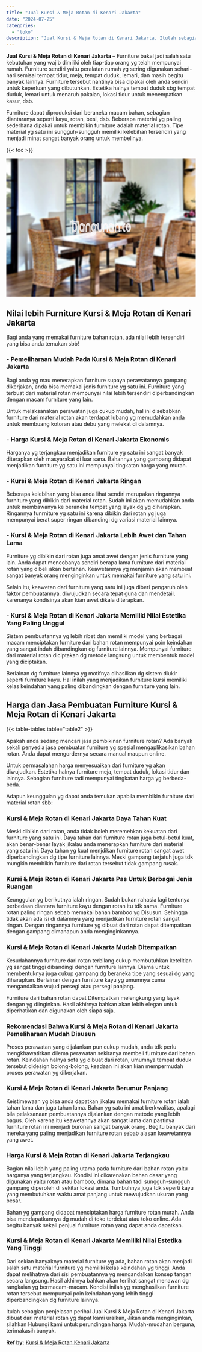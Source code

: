 ```yaml
---
title: "Jual Kursi & Meja Rotan di Kenari Jakarta"
date: "2024-07-25"
categories: 
  - "toko"
description: "Jual Kursi & Meja Rotan di Kenari Jakarta. Itulah sebagian penjelasan perihal Jual Kursi & Meja Rotan di Kenari Jakarta dibuat dari material rotan yg dapat k..."
---
```


**Jual Kursi & Meja Rotan di Kenari Jakarta** – Furniture bakal jadi salah satu kebutuhan yang wajib dimiliki oleh tiap-tiap orang yg telah mempunyai rumah. Furniture sendiri yaitu peralatan rumah yg sering digunakan sehari-hari semisal tempat tidur, meja, tempat duduk, lemari, dan masih begitu banyak lainnya. Furniture tersebut nantinya bisa dipakai oleh anda sendiri untuk keperluan yang dibutuhkan. Estetika halnya tempat duduk sbg tempat duduk, lemari untuk menaruh pakaian, lokasi tidur untuk menempatkan kasur, dsb.

Furniture dapat diproduksi dari beraneka macam bahan, sebagian diantaranya seperti kayu, rotan, besi, dsb. Beberapa material yg paling sederhana dipakai untuk membikin furniture adalah material rotan. Tipe material yg satu ini sungguh-sungguh memiliki kelebihan tersendiri yang menjadi minat sangat banyak orang untuk membelinya.

{{< toc >}}

![Jual Kursi & Meja Rotan di Kenari Jakarta](/images/kursi-meja-rotan-murah21.png)

## Nilai lebih Furniture Kursi & Meja Rotan di Kenari Jakarta

Bagi anda yang memakai furniture bahan rotan, ada nilai lebih tersendiri yang bisa anda temukan sbb!

### \- Pemeliharaan Mudah Pada Kursi & Meja Rotan di Kenari Jakarta

Bagi anda yg mau menerapkan furniture supaya perawatannya gampang dikerjakan, anda bisa memakai jenis furniture yg satu ini. Furniture yang terbuat dari material rotan mempunyai nilai lebih tersendiri diperbandingkan dengan macam furniture yang lain.

Untuk melaksanakan perawatan juga cukup mudah, hal ini disebabkan furniture dari material rotan akan terdapat lubang yg memudahkan anda untuk membuang kotoran atau debu yang melekat di dalamnya.

### \- Harga Kursi & Meja Rotan di Kenari Jakarta Ekonomis

Harganya yg terjangkau menjadikan furniture yg satu ini sangat banyak diterapkan oleh masyarakat di luar sana. Bahannya yang gampang didapat menjadikan furniture yg satu ini mempunyai tingkatan harga yang murah.

### \- Kursi & Meja Rotan di Kenari Jakarta Ringan

Beberapa kelebihan yang bisa anda lihat sendiri merupakan ringannya furniture yang dibikin dari material rotan. Sudah ini akan memudahkan anda untuk membawanya ke beraneka tempat yang layak dg yg diharapkan. Ringannya funrniture yg satu ini karena dibikin dari rotan yg juga mempunyai berat super ringan dibandingi dg variasi material lainnya.

### \- Kursi & Meja Rotan di Kenari Jakarta Lebih Awet dan Tahan Lama

Furniture yg dibikin dari rotan juga amat awet dengan jenis furniture yang lain. Anda dapat mencobanya sendiri berapa lama furniture dari material rotan yang dibeli akan bertahan. Keawetannya yg menjamin akan membuat sangat banyak orang menginginkan untuk memakai furniture yang satu ini.

Selain itu, keawetan dari furniture yang satu ini juga diberi pengaruh oleh faktor pembuatannya. diwujudkan secara tepat guna dan mendetail, karenanya kondisinya akan kian awet dikala diterapkan.

### \- Kursi & Meja Rotan di Kenari Jakarta Memiliki Nilai Estetika Yang Paling Unggul

Sistem pembuatannya yg lebih ribet dan memiliki model yang berbagai macam menciptakan furniture dari bahan rotan mempunyai poin keindahan yang sangat indah dibandingkan dg furniture lainnya. Mempunyai furniture dari material rotan diciptakan dg metode langsung untuk membentuk model yang diciptakan.

Berlainan dg furniture lainnya yg motifnya dihasilkan dg sistem diukir seperti furniture kayu. Hal inilah yang menjadikan furniture kursi memiliki kelas keindahan yang paling dibandingkan dengan furniture yang lain.

## Harga dan Jasa Pembuatan Furniture Kursi & Meja Rotan di Kenari Jakarta

{{< table-tables table="table2" >}}

Apakah anda sedang mencari jasa pembikinan furniture rotan? Ada banyak sekali penyedia jasa pembuatan furniture yg spesial mengaplikasikan bahan rotan. Anda dapat mengordernya secara manual maupun online.

Untuk permasalahan harga menyesuaikan dari furniture yg akan diwujudkan. Estetika halnya furniture meja, tempat duduk, lokasi tidur dan lainnya. Sebagian furniture tadi mempunyai tingkatan harga yg berbeda-beda.

Adapun keunggulan yg dapat anda temukan apabila membikin furniture dari material rotan sbb:

### Kursi & Meja Rotan di Kenari Jakarta Daya Tahan Kuat

Meski dibikin dari rotan, anda tidak boleh meremehkan kekuatan dari furniture yang satu ini. Daya tahan dari furniture rotan juga betul-betul kuat, akan benar-benar layak jikalau anda menerapkan furniture dari material yang satu ini. Daya tahan yg kuat menjdikan furniture rotan sangat awet diperbandingkan dg tipe furniture lainnya. Meski gampang terjatuh juga tdk mungkin membikin furniture dari rotan tersebut tidak gampang rusak.

### Kursi & Meja Rotan di Kenari Jakarta Pas Untuk Berbagai Jenis Ruangan

Keunggulan yg berikutnya ialah ringan. Sudah bukan rahasia lagi tentunya perbedaan diantara furniture kayu dengan rotan itu tdk sama. Furniture rotan paling ringan sebab memakai bahan bamboo yg Disusun. Sehingga tidak akan ada isi di dalamnya yang menjadikan furniture rotan sangat ringan. Dengan ringannya furniture yg dibuat dari rotan dapat ditempatkan dengan gampang dimanapun anda menginginkannya.

### Kursi & Meja Rotan di Kenari Jakarta Mudah Ditempatkan

Kesudahannya furniture dari rotan terbilang cukup membutuhkan ketelitian yg sangat tinggi dibandingi dengan furniture lainnya. Diama untuk membentuknya juga cukup gampang dg beraneka tipe yang sesuai dg yang diharapkan. Berlainan dengan furniture kayu yg umumnya cuma mengandalkan wujud persegi atau persegi panjang.

Furniture dari bahan rotan dapat Ditempatkan melengkung yang layak dengan yg diinginkan. Hasil akhirnya bahkan akan lebih elegan untuk diperhatikan dan digunakan oleh siapa saja.

### Rekomendasi Bahwa Kursi & Meja Rotan di Kenari Jakarta Pemeliharaan Mudah Disusun

Proses perawatan yang dijalankan pun cukup mudah, anda tdk perlu mengkhawatirkan dilema perawatan sekiranya membeli furniture dari bahan rotan. Keindahan halnya sofa yg dibuat dari rotan, umumnya tempat duduk tersebut didesign bolong-bolong, keadaan ini akan kian mempermudah proses perawatan yg dikerjakan.

### Kursi & Meja Rotan di Kenari Jakarta Berumur Panjang

Keistimewaan yg bisa anda dapatkan jikalau memakai furniture rotan ialah tahan lama dan juga tahan lama. Bahan yg satu ini amat berkwalitas, apalagi bila pelaksanaan pembuatannya dijalankan dengan metode yang lebih bagus. Oleh karena itu keawetannya akan sangat lama dan pastinya furniture rotan ini menjadi buronan sangat banyak orang. Begitu banyak dari mereka yang paling menjadikan furniture rotan sebab alasan keawetannya yang awet.

### Harga Kursi & Meja Rotan di Kenari Jakarta Terjangkau

Bagian nilai lebih yang paling utama pada furniture dari bahan rotan yaitu harganya yang terjangkau. Kondisi ini dikarenakan bahan dasar yang digunakan yaitu rotan atau bamboo, dimana bahan tadi sungguh-sungguh gampang diperoleh di sekitar lokasi anda. Tumbuhnya juga tdk seperti kayu yang membutuhkan waktu amat panjang untuk mewujudkan ukuran yang besar.

Bahan yg gampang didapat menciptakan harga furniture rotan murah. Anda bisa mendapatkannya dg mudah di toko terdekat atau toko online. Ada begitu banyak sekali penjual furniture rotan yang dapat anda dapatkan.

### Kursi & Meja Rotan di Kenari Jakarta Memiliki Nilai Estetika Yang Tinggi

Dari sekian banyaknya material furniture yg ada, bahan rotan akan menjadi salah satu material furniture yg memiliki kelas keindahan yg tinggi. Anda dapat melihatnya dari sisi pembuatannya yg mengandalkan konsep tangan secara langsung. Hasil akhirnya bahkan akan terlihat sangat menawan dg rangkaian yg bermacam-macam. Kondisi inilah yg menghasilkan furniture rotan tersebut mempunyai poin keindahan yang lebih tinggi diperbandingkan dg furniture lainnya.

Itulah sebagian penjelasan perihal Jual Kursi & Meja Rotan di Kenari Jakarta dibuat dari material rotan yg dapat kami uraikan, Jikan anda menginginkan, silahkan Hubungi kami untuk perundingan harga. Mudah-mudahan berguna, terimakasih banyak.

**Ref by:** [Kursi & Meja Rotan Kenari Jakarta](https://id.wikipedia.org/wiki/Kursi)
